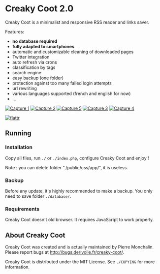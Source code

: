 # Creaky Coot 2.0

Creaky Coot is a minimalist and responsive RSS reader and links saver.

Features:

- **no database required**
- **fully adapted to smartphones**
- automatic and customizable cleaning of downloaded pages
- Twitter integration
- auto refresh via crons
- classification by tags
- search engine
- easy backup (one folder)
- protection against too many failed login attempts
- url rewriting
- various languages supported (french and english for now)
- …

[![Capture 1](http://piero-la-lune.github.io/Creaky-Coot/img/capture1_bis.png)](http://piero-la-lune.github.io/Creaky-Coot/img/capture1.png)
[![Capture 2](http://piero-la-lune.github.io/Creaky-Coot/img/capture2_bis.png)](http://piero-la-lune.github.io/Creaky-Coot/img/capture2.png)
[![Capture 5](http://piero-la-lune.github.io/Creaky-Coot/img/capture5_bis.png)](http://piero-la-lune.github.io/Creaky-Coot/img/capture5.png)
[![Capture 3](http://piero-la-lune.github.io/Creaky-Coot/img/capture3_bis.png)](http://piero-la-lune.github.io/Creaky-Coot/img/capture3.png)
[![Capture 4](http://piero-la-lune.github.io/Creaky-Coot/img/capture4_bis.png)](http://piero-la-lune.github.io/Creaky-Coot/img/capture4.png)

[![flattr](http://api.flattr.com/button/flattr-badge-large.png)](http://flattr.com/thing/1592631/)

## Running

### Installation

Copy all files, run `./` or `./index.php`, configure Creaky Coot and enjoy !

Note : you can delete folder "./public/css/app/", it is useless.

### Backup

Before any update, it's highly recommended to make a backup. You only need to
save folder `./database/`.

### Requirements

Creaky Coot doesn't old browser. It requires JavaScript to work properly.

## About Creaky Coot

Creaky Coot was created and is actually maintained by Pierre Monchalin. Please
report bugs at <http://bugs.derivoile.fr/creaky-coot/>.

Creaky Coot is distributed under the MIT License. See `./COPYING` for more
information.
